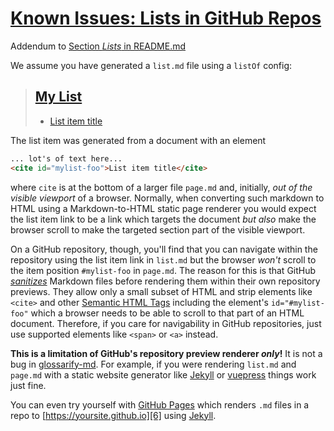 # [Known Issues: Lists in GitHub Repos](#known-issues-lists-in-github-repos)

[doc-readme-lists]: ../README.md#lists

[gfm-sanitize]: https://github.github.com/gfm/#what-is-github-flavored-markdown-

[gh-pages]: https://pages.github.com/

[html-sem-tags]: https://www.w3schools.com/html/html5_semantic_elements

[2]: <>

Addendum to [Section *Lists* in README.md][doc-readme-lists]

We assume you have generated a `list.md` file using a `listOf` config:

> ## [My List](#my-list)
>
> *   [List item title][2]

The list item was generated from a document with an element

```md
... lot's of text here...
<cite id="mylist-foo">List item title</cite>
```

where `cite` is at the bottom of a larger file `page.md` and, initially, *out of the visible viewport* of a browser.
Normally, when converting such markdown to HTML using a Markdown-to-HTML static page renderer you would expect the list item link to be a link which targets the document *but also* make the browser scroll to make the targeted section part of the visible viewport.

On a GitHub repository, though, you'll find that you can navigate within the repository using the list item link in `list.md` but the browser *won't* scroll to the item position `#mylist-foo` in `page.md`. The reason for this is that GitHub *[sanitizes][gfm-sanitize]* Markdown files before rendering them within their own repository previews. They allow only a small subset of HTML and strip elements like `<cite>` and other [Semantic HTML Tags][html-sem-tags] including the element's `id="#mylist-foo"` which a browser needs to be able to scroll to that part of an HTML document. Therefore, if you care for navigability in GitHub repositories, just use supported elements like `<span>` or `<a>` instead.

**This is a limitation of GitHub's repository preview renderer *only*!** It is not a bug in [glossarify-md][3]. For example, if you were rendering `list.md` and `page.md` with a static website generator like [Jekyll][4] or [vuepress][5] things work just fine.

You can even try yourself with [GitHub Pages][gh-pages] which renders `.md` files in a repo to [https://yoursite.github.io][6] using [Jekyll][4].

[1]: #my-list

[3]: https://github.com/about-code/glossarify-md "This project."

[4]: https://jekyllrb.com "A static website renderer compiling an HTML website from Markdown files."

[5]: https://vuepress.vuejs.org "A static website generator translating markdown files into a website powered by [vuejs]."

[6]: https://yoursite.github.io
